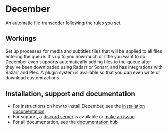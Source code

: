 # December

An automatic file transcoder following the rules you set.

## Workings

Set up processes for media and subtitles files that will be applied to all files entering the queue. It's up to you how much or little you want to do. December even supports automatically adding files to the queue after they've been downloaded using Radarr or Sonarr, and has integrations with Bazarr and Plex. A plugin system is available so that you can even write or download custom actions.

## Installation, support and documentation

- For instructions on how to install December, see the [installation documentation](https://casvt.github.io/December/installation/).
- For support, a [discord server](https://discord.gg/kWvhzNwKRV) is available or [make an issue](https://github.com/Casvt/December/issues).
- For all documentation, see the [documentation hub](https://casvt.github.io/December/)
